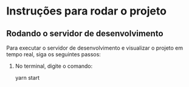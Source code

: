 # Instruções para rodar o projeto

## Rodando o servidor de desenvolvimento
Para executar o servidor de desenvolvimento e visualizar o projeto em tempo real, siga os seguintes passos:

1. No terminal, digite o comando:


   yarn start
